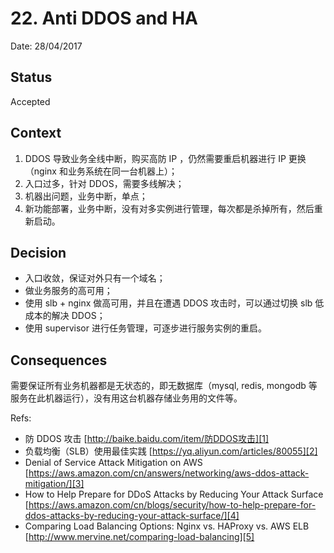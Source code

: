 # 22. Anti DDOS and HA

Date: 28/04/2017

## Status

Accepted

## Context

1. DDOS 导致业务全线中断，购买高防 IP ，仍然需要重启机器进行 IP 更换（nginx 和业务系统在同一台机器上）；
2. 入口过多，针对 DDOS，需要多线解决；
3. 机器出问题，业务中断，单点；
4. 新功能部署，业务中断，没有对多实例进行管理，每次都是杀掉所有，然后重新启动。

## Decision

* 入口收敛，保证对外只有一个域名；
* 做业务服务的高可用；
* 使用 slb + nginx 做高可用，并且在遭遇 DDOS 攻击时，可以通过切换 slb 低成本的解决 DDOS；
* 使用 supervisor 进行任务管理，可逐步进行服务实例的重启。

## Consequences

需要保证所有业务机器都是无状态的，即无数据库（mysql, redis, mongodb 等服务在此机器运行），没有用这台机器存储业务用的文件等。

Refs:

* 防 DDOS 攻击 [http://baike.baidu.com/item/防DDOS攻击][1]
* 负载均衡（SLB）使用最佳实践 [https://yq.aliyun.com/articles/80055][2]
* Denial of Service Attack Mitigation on AWS [https://aws.amazon.com/cn/answers/networking/aws-ddos-attack-mitigation/][3]
* How to Help Prepare for DDoS Attacks by Reducing Your Attack Surface [https://aws.amazon.com/cn/blogs/security/how-to-help-prepare-for-ddos-attacks-by-reducing-your-attack-surface/][4]
* Comparing Load Balancing Options: Nginx vs. HAProxy vs. AWS ELB [http://www.mervine.net/comparing-load-balancing][5]

[1]:	http://baike.baidu.com/item/%E9%98%B2DDOS%E6%94%BB%E5%87%BB
[2]:	https://yq.aliyun.com/articles/80055
[3]:	https://aws.amazon.com/cn/answers/networking/aws-ddos-attack-mitigation/
[4]:	https://aws.amazon.com/cn/blogs/security/how-to-help-prepare-for-ddos-attacks-by-reducing-your-attack-surface/
[5]:	http://www.mervine.net/comparing-load-balancing